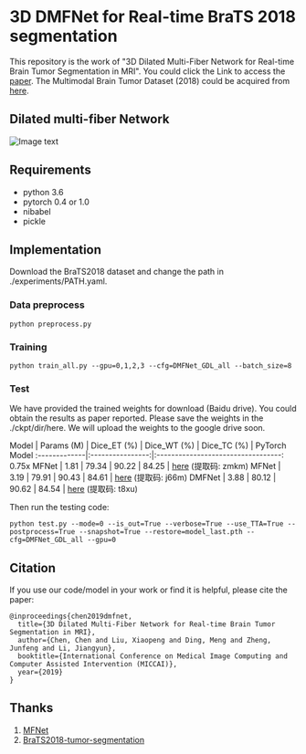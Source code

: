 # 3D DMFNet for Real-time BraTS 2018 segmentation

This repository is the work of "3D Dilated Multi-Fiber Network for Real-time Brain Tumor Segmentation in MRI". You could click the Link to access the [paper]("https://arxiv.org/pdf/1904.03355.pdf"). The Multimodal Brain Tumor Dataset (2018) could be acquired from [here]("https://www.med.upenn.edu/sbia/brats2018.html").


## Dilated multi-fiber Network

![Image text](https://github.com/China-LiuXiaopeng/BraTS-DMFNet/blob/master/fig/Architecture.jpg)

## Requirements
* python 3.6
* pytorch 0.4 or 1.0
* nibabel
* pickle 

## Implementation

Download the BraTS2018 dataset and change the path in ./experiments/PATH.yaml.

### Data preprocess

```
python preprocess.py
```

### Training

```
python train_all.py --gpu=0,1,2,3 --cfg=DMFNet_GDL_all --batch_size=8
```

### Test

We have provided the trained weights for download (Baidu drive). You could obtain the results as paper reported. Please save the weights in the ./ckpt/dir/here. We will upload the weights to the  google drive soon.

Model         | Params (M) | Dice_ET (%) | Dice_WT (%) | Dice_TC (%) | PyTorch Model
:-------------|:----------------:|:----------------------------------:
0.75x MFNet   | 1.81 | 79.34 | 90.22 | 84.25 | [here]("https://pan.baidu.com/s/1X5FWuG3Z93hBvXp8Pje73Q") (提取码: zmkm)
MFNet         | 3.19 | 79.91 | 90.43 | 84.61 | [here]("https://pan.baidu.com/s/1if2rfnjKCgWHvBvumvGWJA") (提取码: j66m)
DMFNet        | 3.88 | 80.12 | 90.62 | 84.54 | [here]("https://pan.baidu.com/s/1dRyo9ZvisZvAwO4TVen2Pg") (提取码: t8xu)

Then run the testing code:
```
python test.py --mode=0 --is_out=True --verbose=True --use_TTA=True --postprocess=True --snapshot=True --restore=model_last.pth --cfg=DMFNet_GDL_all --gpu=0
```

## Citation

If you use our code/model in your work or find it is helpful, please cite the paper:
```
@inproceedings{chen2019dmfnet,
  title={3D Dilated Multi-Fiber Network for Real-time Brain Tumor Segmentation in MRI},
  author={Chen, Chen and Liu, Xiaopeng and Ding, Meng and Zheng, Junfeng and Li, Jiangyun},
  booktitle={International Conference on Medical Image Computing and Computer Assisted Intervention (MICCAI)},
  year={2019}
}
```

## Thanks

1. [MFNet]("https://github.com/cypw/PyTorch-MFNet")
2. [BraTS2018-tumor-segmentation]("https://github.com/ieee820/BraTS2018-tumor-segmentation")